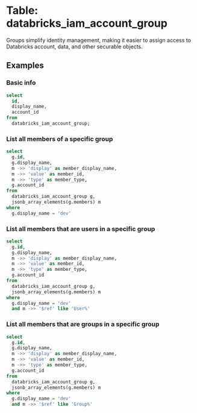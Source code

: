 # Table: databricks_iam_account_group

Groups simplify identity management, making it easier to assign access to Databricks account, data, and other securable objects.

## Examples

### Basic info

```sql
select
  id,
  display_name,
  account_id
from
  databricks_iam_account_group;
```

### List all members of a specific group

```sql
select
  g.id,
  g.display_name,
  m ->> 'display' as member_display_name,
  m ->> 'value' as member_id,
  m ->> 'type' as member_type,
  g.account_id
from
  databricks_iam_account_group g,
  jsonb_array_elements(g.members) m
where
  g.display_name = 'dev'
```

### List all members that are users in a specific group

```sql
select
  g.id,
  g.display_name,
  m ->> 'display' as member_display_name,
  m ->> 'value' as member_id,
  m ->> 'type' as member_type,
  g.account_id
from
  databricks_iam_account_group g,
  jsonb_array_elements(g.members) m
where
  g.display_name = 'dev'
  and m ->> '$ref' like 'User%'
```

### List all members that are groups in a specific group

```sql
select
  g.id,
  g.display_name,
  m ->> 'display' as member_display_name,
  m ->> 'value' as member_id,
  m ->> 'type' as member_type,
  g.account_id
from
  databricks_iam_account_group g,
  jsonb_array_elements(g.members) m
where
  g.display_name = 'dev'
  and m ->> '$ref' like 'Group%'
```